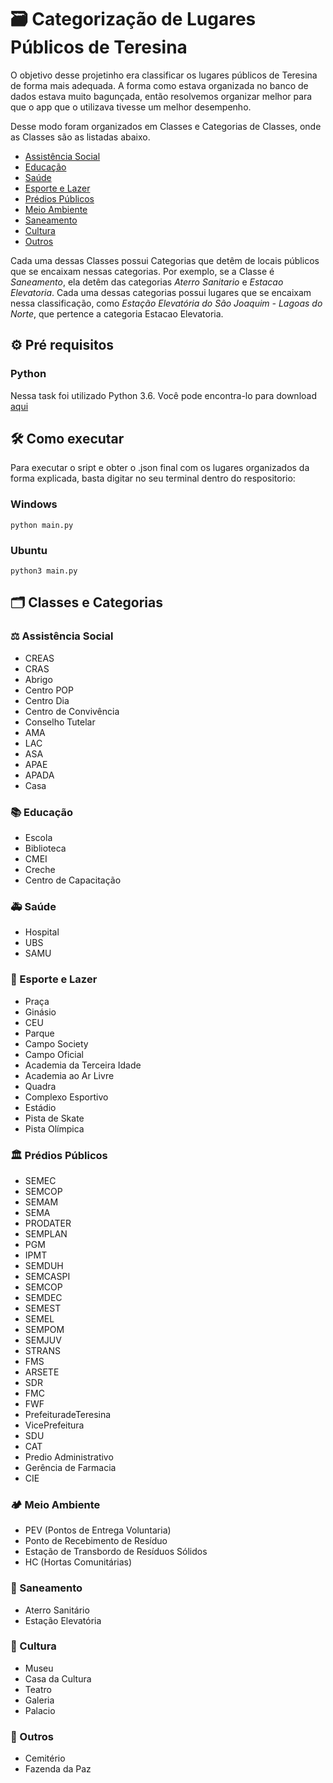 # :card_file_box: Categorização de Lugares Públicos de Teresina

O objetivo desse projetinho era classificar os lugares públicos de Teresina de forma mais adequada. A forma como estava organizada no banco de dados estava muito bagunçada, então resolvemos organizar melhor para que o app que o utilizava tivesse um melhor desempenho.

Desse modo foram organizados em Classes e Categorias de Classes, onde as Classes são as listadas abaixo.

* [Assistência Social](#assistência-social)
* [Educação](#educação)
* [Saúde](#saúde)
* [Esporte e Lazer](#esporte-e-lazer)
* [Prédios Públicos](#prédios-públicos)
* [Meio Ambiente](#meio-ambiente)
* [Saneamento](#saneamento)
* [Cultura](#cultura)
* [Outros](#outros)

Cada uma dessas Classes possui Categorias que detêm de locais públicos que se encaixam nessas categorias. Por exemplo, se a Classe é *Saneamento*, ela detêm das categorias *Aterro Sanitario* e *Estacao Elevatoria*. Cada uma dessas categorias possui lugares que se encaixam nessa classificação, como *Estação Elevatória do São Joaquim - Lagoas do Norte*, que pertence a categoria Estacao Elevatoria.

## :gear: Pré requisitos

### Python

Nessa task foi utilizado Python 3.6. Você pode encontra-lo para download [aqui](https://www.python.org/downloads/)

## :hammer_and_wrench:	Como executar

Para executar o sript e obter o .json final com os lugares organizados da forma explicada, basta digitar no seu terminal dentro do respositorio:

### Windows
```
python main.py
```

### Ubuntu
```
python3 main.py
```

## :card_index_dividers: Classes e Categorias
### :balance_scale: Assistência Social

- CREAS
- CRAS
- Abrigo
- Centro POP
- Centro Dia
- Centro de Convivência
- Conselho Tutelar
- AMA
- LAC
- ASA
- APAE
- APADA
- Casa

### :books: Educação
 
- Escola
- Biblioteca
- CMEI
- Creche
- Centro de Capacitação

### :ambulance: Saúde

- Hospital
- UBS
- SAMU

### :bicyclist: Esporte e Lazer

- Praça
- Ginásio
- CEU
- Parque
- Campo Society
- Campo Oficial
- Academia da Terceira Idade
- Academia ao Ar Livre
- Quadra
- Complexo Esportivo
- Estádio
- Pista de Skate
- Pista Olímpica

### :classical_building: Prédios Públicos

- SEMEC
- SEMCOP
- SEMAM
- SEMA
- PRODATER
- SEMPLAN
- PGM
- IPMT
- SEMDUH
- SEMCASPI
- SEMCOP
- SEMDEC
- SEMEST
- SEMEL
- SEMPOM
- SEMJUV
- STRANS
- FMS
- ARSETE
- SDR
- FMC
- FWF
- PrefeituradeTeresina
- VicePrefeitura
- SDU
- CAT
- Predio Administrativo
- Gerência de Farmacia
- CIE

### :camping: Meio Ambiente

- PEV (Pontos de Entrega Voluntaria)
- Ponto de Recebimento de Resíduo
- Estação de Transbordo de Resíduos Sólidos
- HC (Hortas Comunitárias)

### :broom: Saneamento

- Aterro Sanitário
- Estação Elevatória

### :rainbow: Cultura

- Museu
- Casa da Cultura
- Teatro
- Galeria
- Palacio

### :office: Outros

- Cemitério
- Fazenda da Paz
